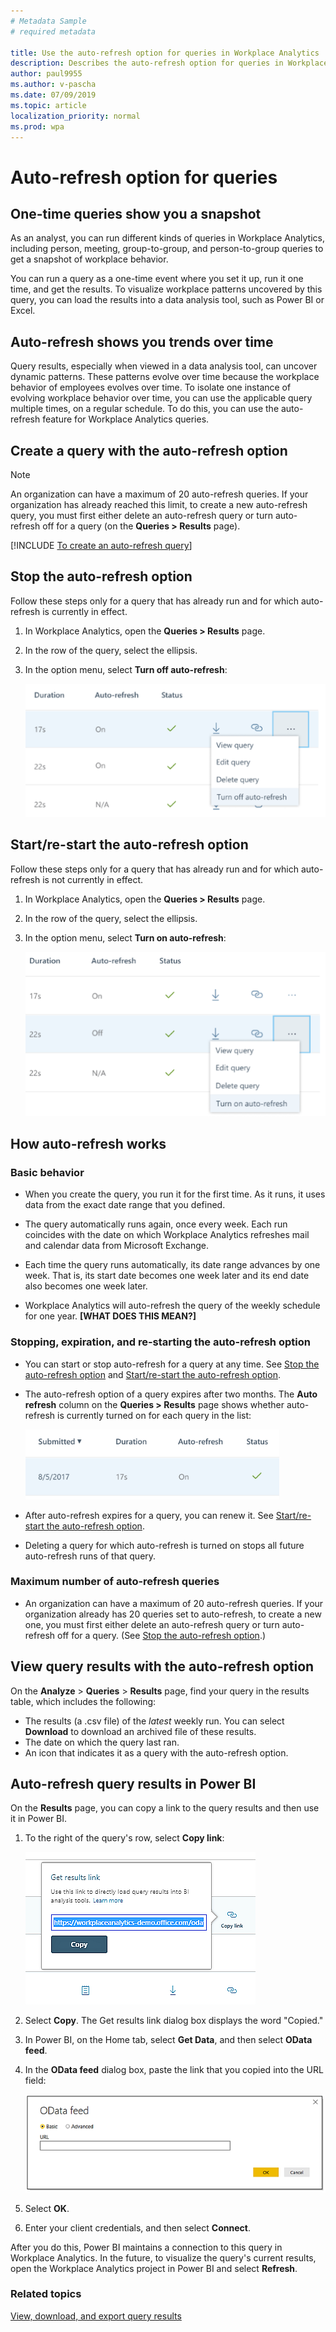 ```yaml
---
# Metadata Sample
# required metadata

title: Use the auto-refresh option for queries in Workplace Analytics 
description: Describes the auto-refresh option for queries in Workplace Analytics.     
author: paul9955
ms.author: v-pascha
ms.date: 07/09/2019
ms.topic: article
localization_priority: normal 
ms.prod: wpa
---
```


# Auto-refresh option for queries

## One-time queries show you a snapshot

As an analyst, you can run different kinds of queries in Workplace Analytics, including person, meeting, group-to-group, and person-to-group queries to get a snapshot of workplace behavior.

You can run a query as a one-time event where you set it up, run it one time, and get the results. To visualize workplace patterns uncovered by this query, you can load the results into a data analysis tool, such as Power BI or Excel.

## Auto-refresh shows you trends over time

Query results, especially when viewed in a data analysis tool, can uncover dynamic patterns. These patterns evolve over time because the workplace behavior of employees evolves over time. To isolate one instance of evolving workplace behavior over time, you can use the applicable query multiple times, on a regular schedule. To do this, you can use the auto-refresh feature for Workplace Analytics queries.

## Create a query with the auto-refresh option

> [!Note] 
> An organization can have a maximum of 20 auto-refresh queries. If your organization has already reached this limit, to create a new auto-refresh query, you must first either delete an auto-refresh query or turn auto-refresh off for a query (on the **Queries > Results** page). 

[!INCLUDE [To create an auto-refresh query](../Includes/to-create-auto-refresh-query.md)]

## Stop the auto-refresh option

Follow these steps only for a query that has already run and for which auto-refresh is currently in effect. 

1. In Workplace Analytics, open the **Queries > Results** page.
2. In the row of the query, select the ellipsis.
3. In the option menu, select **Turn off auto-refresh**: 

   ![Turn off auto-refresh](../Images/WpA/Tutorials/auto-refresh-options-on-48.png)

## Start/re-start the auto-refresh option

Follow these steps only for a query that has already run and for which auto-refresh is not currently in effect. 

1. In Workplace Analytics, open the **Queries > Results** page.
2. In the row of the query, select the ellipsis.
3. In the option menu, select **Turn on auto-refresh**: 

   ![Turn on auto-refresh](../Images/WpA/Tutorials/auto-refresh-options-off-48.png)

## How auto-refresh works

### Basic behavior

 * When you create the query, you run it for the first time. As it runs, it uses data from the exact date range that you defined.

 * The query automatically runs again, once every week. Each run coincides with the date on which Workplace Analytics refreshes mail and calendar data from Microsoft Exchange.

 * Each time the query runs automatically, its date range advances by one week. That is, its start date becomes one week later and its end date also becomes one week later.  

 * Workplace Analytics will auto-refresh the query of the weekly schedule for one year. **[WHAT DOES THIS MEAN?]**

### Stopping, expiration, and re-starting the auto-refresh option

 * You can start or stop auto-refresh for a query at any time. See [Stop the auto-refresh option](#stop-the-auto-refresh-option) and [Start/re-start the auto-refresh option](#startre-start-the-auto-refresh-option). 

 * The auto-refresh option of a query expires after two months. The **Auto refresh** column on the **Queries > Results** page shows whether auto-refresh is currently turned on for each query in the list:

   ![Turn off auto-refresh status](../Images/WpA/Tutorials/auto-status-48.png)

 * After auto-refresh expires for a query, you can renew it. See [Start/re-start the auto-refresh option](#startre-start-the-auto-refresh-option).  

 * Deleting a query for which auto-refresh is turned on stops all future auto-refresh runs of that query. 

### Maximum number of auto-refresh queries

 * An organization can have a maximum of 20 auto-refresh queries. If your organization already has 20 queries set to auto-refresh, to create a new one, you must first either delete an auto-refresh query or turn auto-refresh off for a query. (See [Stop the auto-refresh option](#stop-the-auto-refresh-option).) 

## View query results with the auto-refresh option

On the **Analyze** > **Queries** > **Results** page, find your query in the results table, which includes the following:

* The results (a .csv file) of the _latest_ weekly run. You can select **Download** to download an archived file of these results.
* The date on which the query last ran.
* An icon that indicates it as a query with the auto-refresh option.

## Auto-refresh query results in Power BI

On the **Results** page, you can copy a link to the query results and then use it in Power BI.

1. To the right of the query's row, select **Copy link**:

   ![Copy a query's results link](../Images/WpA/Tutorials/Get-results-link.png)

2. Select **Copy**. The Get results link dialog box displays the word "Copied."
3. In Power BI, on the Home tab, select **Get Data**, and then select **OData feed**.
4. In the **OData feed** dialog box, paste the link that you copied into the URL field:

   ![OData feed in Power BI](../Images/WpA/Tutorials/OData-feed.png)

5. Select **OK**.
6. Enter your client credentials, and then select **Connect**.

After you do this, Power BI maintains a connection to this query in Workplace Analytics. In the future, to visualize the query's current results, open the Workplace Analytics project in Power BI and select **Refresh**.

### Related topics

[View, download, and export query results](../use/view-download-and-export-query-results.md)